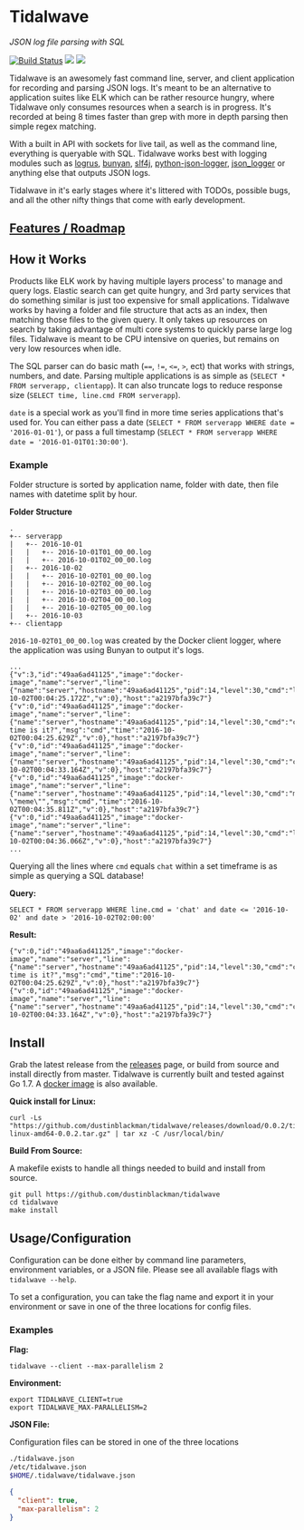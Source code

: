 # Tidalwave
_JSON log file parsing with SQL_

<a href="https://travis-ci.org/dustinblackman/tidalwave"><img src="https://img.shields.io/travis/dustinblackman/tidalwave.svg" alt="Build Status"></a> <a href="https://goreportcard.com/report/github.com/dustinblackman/tidalwave"><img src="https://goreportcard.com/badge/github.com/dustinblackman/tidalwave"></a> <img src="https://img.shields.io/github/release/dustinblackman/tidalwave.svg?maxAge=2592000">

Tidalwave is an awesomely fast command line, server, and client application for recording and parsing JSON logs. It's meant to be an alternative to application suites like ELK which can be rather resource hungry, where Tidalwave only consumes resources when a search is in progress. It's recorded at being 8 times faster than grep with more in depth parsing then simple regex matching.

With a built in API with sockets for live tail, as well as the command line, everything is queryable with SQL. Tidalwave works best with logging modules such as [logrus](https://github.com/Sirupsen/logrus), [bunyan](https://github.com/trentm/node-bunyan), [slf4j](https://github.com/savoirtech/slf4j-json-logger), [python-json-logger](https://github.com/madzak/python-json-logger), [json_logger](https://github.com/rsolomo/json_logger) or anything else that outputs JSON logs.

Tidalwave in it's early stages where it's littered with TODOs, possible bugs, and all the other nifty things that come with early development.

## [Features / Roadmap](./ROADMAP.md)

## How it Works

Products like ELK work by having multiple layers process' to manage and query logs. Elastic search can get quite hungry, and 3rd party services that do something similar is just too expensive for small applications. Tidalwave works by having a folder and file structure that acts as an index, then matching those files to the given query. It only takes up resources on search by taking advantage of multi core systems to quickly parse large log files. Tidalwave is meant to be CPU intensive on queries, but remains on very low resources when idle.

The SQL parser can do basic math (`==`, `!=`, `<=`, `>`, ect) that works with strings, numbers, and date. Parsing multiple applications is as simple as (`SELECT * FROM serverapp, clientapp`). It can also truncate logs to reduce response size (`SELECT time, line.cmd FROM serverapp`).

`date` is a special work as you'll find in more time series applications that's used for. You can either pass a date (`SELECT * FROM serverapp WHERE date = '2016-01-01'`), or pass a full timestamp (`SELECT * FROM serverapp WHERE date = '2016-01-01T01:30:00'`).

### Example

Folder structure is sorted by application name, folder with date, then file names with datetime split by hour.

__Folder Structure__
```
.
+-- serverapp
|   +-- 2016-10-01
|   |   +-- 2016-10-01T01_00_00.log
|   |   +-- 2016-10-01T02_00_00.log
|   +-- 2016-10-02
|   |   +-- 2016-10-02T01_00_00.log
|   |   +-- 2016-10-02T02_00_00.log
|   |   +-- 2016-10-02T03_00_00.log
|   |   +-- 2016-10-02T04_00_00.log
|   |   +-- 2016-10-02T05_00_00.log
|   +-- 2016-10-03
+-- clientapp
```

`2016-10-02T01_00_00.log` was created by the Docker client logger, where the application was using Bunyan to output it's logs.

```
...
{"v":3,"id":"49aa6ad41125","image":"docker-image","name":"server","line":{"name":"server","hostname":"49aa6ad41125","pid":14,"level":30,"cmd":"lol","suffix":"status","msg":"cmd","time":"2016-10-02T00:04:25.172Z","v":0},"host":"a2197bfa39c7"}
{"v":0,"id":"49aa6ad41125","image":"docker-image","name":"server","line":{"name":"server","hostname":"49aa6ad41125","pid":14,"level":30,"cmd":"chat","suffix":"What time is it?","msg":"cmd","time":"2016-10-02T00:04:25.629Z","v":0},"host":"a2197bfa39c7"}
{"v":0,"id":"49aa6ad41125","image":"docker-image","name":"server","line":{"name":"server","hostname":"49aa6ad41125","pid":14,"level":30,"cmd":"chat","suffix":"Pizza.","msg":"cmd","time":"2016-10-02T00:04:33.164Z","v":0},"host":"a2197bfa39c7"}
{"v":0,"id":"49aa6ad41125","image":"docker-image","name":"server","line":{"name":"server","hostname":"49aa6ad41125","pid":14,"level":30,"cmd":"meme","suffix":"fry1 \"meme\"","msg":"cmd","time":"2016-10-02T00:04:35.811Z","v":0},"host":"a2197bfa39c7"}
{"v":0,"id":"49aa6ad41125","image":"docker-image","name":"server","line":{"name":"server","hostname":"49aa6ad41125","pid":14,"level":30,"cmd":"lol","suffix":"status","msg":"cmd","time":"2016-10-02T00:04:36.066Z","v":0},"host":"a2197bfa39c7"}
...
```

Querying all the lines where `cmd` equals `chat` within a set timeframe is as simple as querying a SQL database!

__Query:__
```
SELECT * FROM serverapp WHERE line.cmd = 'chat' and date <= '2016-10-02' and date > '2016-10-02T02:00:00'
```

__Result:__

```
{"v":0,"id":"49aa6ad41125","image":"docker-image","name":"server","line":{"name":"server","hostname":"49aa6ad41125","pid":14,"level":30,"cmd":"chat","suffix":"What time is it?","msg":"cmd","time":"2016-10-02T00:04:25.629Z","v":0},"host":"a2197bfa39c7"}
{"v":0,"id":"49aa6ad41125","image":"docker-image","name":"server","line":{"name":"server","hostname":"49aa6ad41125","pid":14,"level":30,"cmd":"chat","suffix":"Pizza.","msg":"cmd","time":"2016-10-02T00:04:33.164Z","v":0},"host":"a2197bfa39c7"}
```

## Install

Grab the latest release from the [releases](https://github.com/dustinblackman/tidalwave/releases) page, or build from source and install directly from master. Tidalwave is currently built and tested against Go 1.7. A [docker image](https://hub.docker.com/r/dustinblackman/tidalwave/) is also available.

__Quick install for Linux:__
```
curl -Ls "https://github.com/dustinblackman/tidalwave/releases/download/0.0.2/tidalwave-linux-amd64-0.0.2.tar.gz" | tar xz -C /usr/local/bin/
```

__Build From Source:__

A makefile exists to handle all things needed to build and install from source.

```
git pull https://github.com/dustinblackman/tidalwave
cd tidalwave
make install
```


## Usage/Configuration

Configuration can be done either by command line parameters, environment variables, or a JSON file. Please see all available flags with `tidalwave --help`.

To set a configuration, you can take the flag name and export it in your environment or save in one of the three locations for config files.

### Examples

__Flag:__
```
tidalwave --client --max-parallelism 2
```

__Environment:__
```
export TIDALWAVE_CLIENT=true
export TIDALWAVE_MAX-PARALLELISM=2
```

__JSON File:__

Configuration files can be stored in one of the three locations

```sh
./tidalwave.json
/etc/tidalwave.json
$HOME/.tidalwave/tidalwave.json
```
```json
{
  "client": true,
  "max-parallelism": 2
}
```
